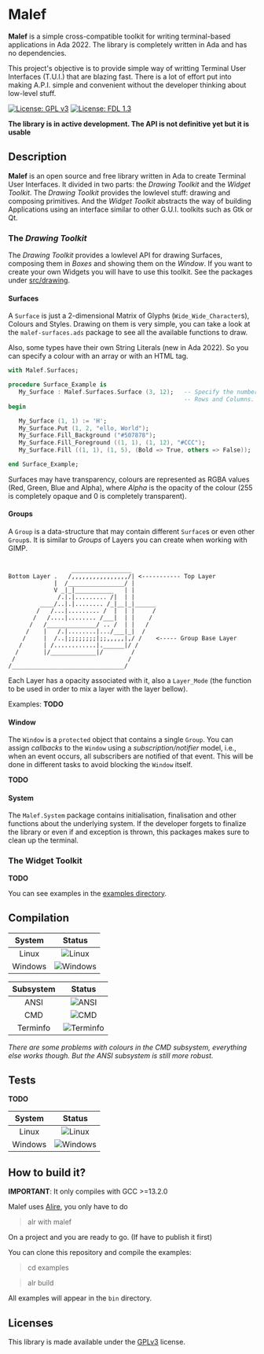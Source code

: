 # Malef
**Malef** is a simple cross-compatible toolkit for writing terminal-based
applications in Ada 2022. The library is completely written in Ada and has no
dependencies.

This project's objective is to provide simple way of writting Terminal User
Interfaces (T.U.I.) that are blazing fast. There is a lot of effort put into
making A.P.I. simple and convenient without the developer thinking about
low-level stuff.

[![License: GPL v3](https://img.shields.io/badge/License-GPLv3-blue.svg)](https://www.gnu.org/licenses/gpl-3.0)
[![License: FDL 1.3](https://img.shields.io/badge/License-FDL%20v1.3-blue.svg)](http://www.gnu.org/licenses/fdl-1.3)

**The library is in active development. The API is not definitive yet but it is
usable**

## Description
**Malef** is an open source and free library written in Ada to create Terminal
User Interfaces. It divided in two parts: the _Drawing Toolkit_ and the
_Widget Toolkit_. The _Drawing Toolkit_ provides the lowlevel stuff: drawing
and composing primitives. And the _Widget Toolkit_ abstracts the way of
building Applications using an interface similar to other G.U.I. toolkits such
as Gtk or Qt.

### The _Drawing Toolkit_
The _Drawing Toolkit_ provides a lowlevel API for drawing Surfaces,
composing them in _Boxes_ and showing them on the _Window_. If you want to
create your own Widgets you will have to use this toolkit. See the packages
under [src/drawing](src/drawing).

#### Surfaces
A `Surface` is just a 2-dimensional Matrix of Glyphs (`Wide_Wide_Character`s),
Colours and Styles. Drawing on them is very simple, you can take a look at
the `malef-surfaces.ads` package to see all the available functions to draw.

Also, some types have their own String Literals (new in Ada 2022). So you can
specify a colour with an array or with an HTML tag.

```ada
with Malef.Surfaces;

procedure Surface_Example is
   My_Surface : Malef.Surfaces.Surface (3, 12);   -- Specify the number of
                                                  -- Rows and Columns.
begin

   My_Surface (1, 1) := 'H';
   My_Surface.Put (1, 2, "ello, World");
   My_Surface.Fill_Background ("#507878");
   My_Surface.Fill_Foreground ((1, 1), (1, 12), "#CCC");
   My_Surface.Fill ((1, 1), (1, 5), (Bold => True, others => False));

end Surface_Example;
```

Surfaces may have transparency, colours are represented as RGBA values (Red,
Green, Blue and Alpha), where _Alpha_ is the opacity of the colour (255 is
completely opaque and 0 is completely transparent).

#### Groups
A `Group` is a data-structure that may contain different `Surface`s or even
other `Group`s. It is similar to _Groups_ of Layers you can create when working
with GIMP.

```

                  _________________
Bottom Layer .   /,,,,,,,,,,,,,,,,/| <----------- Top Layer
             |  /________________/ |
             V _|_|___________   | |
              /.|.|......... /|  | |
         ____/..|.|........ /_|__|_|______
        /   /...|......... /  |  | |     /
       /   /....|........ /___|  | |    /
      /   /______________/ .. /  | |   /
     /    |   /.|........|.../___|_|  /
    /     |  /..|;;;;;;;;|;;,,,,,|,/ /    <----- Group Base Layer
   /      | /............|.______|/ /
  /       |/_____________|/        /
 /                                /
/________________________________/
```

Each Layer has a opacity associated with it, also a `Layer_Mode` (the function
to be used in order to mix a layer with the layer bellow).

Examples: **TODO**

#### Window
The `Window` is a `protected` object that contains a single `Group`. You can
assign _callbacks_ to the `Window` using a _subscription/notifier_ model, i.e.,
when an event occurs, all subscribers are notified of that event. This will be
done in different tasks to avoid blocking the `Window` itself.

**TODO**

#### System
The `Malef.System` package contains initialisation, finalisation and other
functions about the underlying system. If the developer forgets to finalize the
library or even if and exception is thrown, this packages makes sure to clean
up the terminal.

### The Widget Toolkit
**TODO**

You can see examples in the [examples directory](examples/).

## Compilation

| System  | Status |
|:-------:|:------:|
| Linux   | ![Linux](https://img.shields.io/badge/build-passing-success)     |
| Windows | ![Windows](https://img.shields.io/badge/build-failing-red)   |

| Subsystem | Status |
|:---------:|:------:|
| ANSI      | ![ANSI](https://img.shields.io/badge/build-passing-success) |
| CMD       | ![CMD](https://img.shields.io/badge/build-passing-success) |
| Terminfo  | ![Terminfo](https://img.shields.io/badge/build-not_implemented-important) |

_There are some problems with colours in the CMD subsystem, everything else
works though. But the ANSI subsystem is still more robust._

## Tests
**TODO**

| System  | Status |
|:-------:|:------:|
| Linux   | ![Linux](https://img.shields.io/badge/tests-not_implemented-important)    |
| Windows | ![Windows](https://img.shields.io/badge/tests-not_implemented-important) |

## How to build it?

**IMPORTANT**: It only compiles with GCC >=13.2.0

Malef uses [Alire](https://alire.ada.dev/), you only have to do

> alr with malef

On a project and you are ready to go. (If have to publish it first)

You can clone this repository and compile the examples:

> cd examples

> alr build

All examples will appear in the `bin` directory.

## Licenses
This library is made available under the [GPLv3](LICENSE) license.
